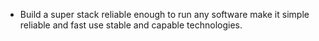 - Build a super stack reliable enough to run any software make it simple reliable and fast use stable and capable technologies.